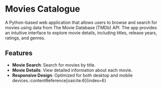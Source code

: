 # Movies Catalogue

A Python-based web application that allows users to browse and search for movies using data from The Movie Database (TMDb) API. The app provides an intuitive interface to explore movie details, including titles, release years, ratings, and genres.

## Features

- **Movie Search**: Search for movies by title.
- **Movie Details**: View detailed information about each movie.
- **Responsive Design**: Optimized for both desktop and mobile devices.:contentReference[oaicite:6]{index=6}
